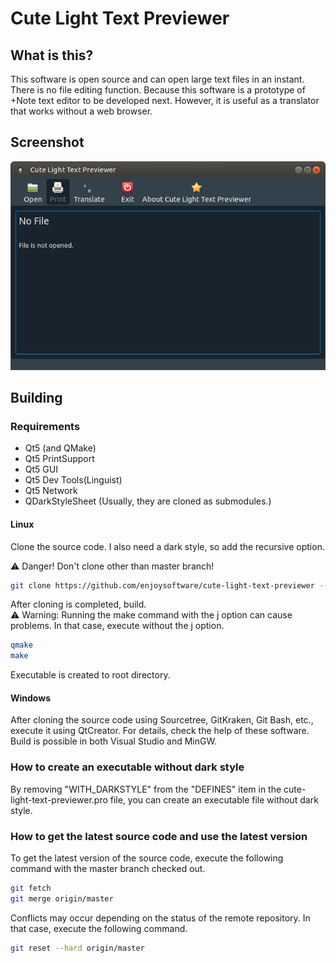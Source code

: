 # Cute Light Text Previewer
## What is this?

This software is open source and can open large text files in an instant. There is no file editing function. Because this software is a prototype of +Note text editor to be developed next. However, it is useful as a translator that works without a web browser.
## Screenshot
![Image](Screenshot.png)
## Building
### Requirements 

* Qt5 (and QMake)
* Qt5 PrintSupport
* Qt5 GUI
* Qt5 Dev Tools(Linguist)
* Qt5 Network
* QDarkStyleSheet (Usually, they are cloned as submodules.)
#### Linux

Clone the source code. I also need a dark style, so add the recursive option.

:warning: Danger! Don't clone other than master branch!
```bash
git clone https://github.com/enjoysoftware/cute-light-text-previewer --recursive
```
After cloning is completed, build.   
:warning: Warning: Running the make command with the j option can cause problems. In that case, execute without the j option.   
```bash
qmake
make
```   
Executable is created to root directory.
#### Windows

After cloning the source code using Sourcetree, GitKraken, Git Bash, etc., execute it using QtCreator. For details, check the help of these software.   
Build is possible in both Visual Studio and MinGW.
### How to create an executable without dark style
By removing "WITH_DARKSTYLE" from the "DEFINES" item in the cute-light-text-previewer.pro file, you can create an executable file without dark style.
### How to get the latest source code and use the latest version
To get the latest version of the source code, execute the following command with the master branch checked out.
```bash
git fetch
git merge origin/master
```
Conflicts may occur depending on the status of the remote repository. In that case, execute the following command.
```bash
git reset --hard origin/master
```